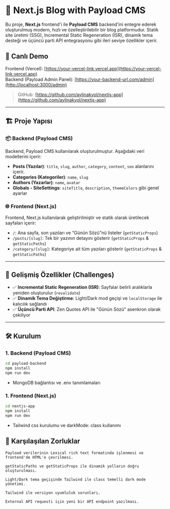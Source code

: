 # 📰 Next.js Blog with Payload CMS

Bu proje, **Next.js** frontend'i ile **Payload CMS** backend'ini entegre ederek oluşturulmuş modern, hızlı ve özelleştirilebilir bir blog platformudur. Statik site üretimi (SSG), Incremental Static Regeneration (ISR), dinamik tema desteği ve üçüncü parti API entegrasyonu gibi ileri seviye özellikler içerir.

## 🔗 Canlı Demo

Frontend (Vercel): [https://your-vercel-link.vercel.app](https://your-vercel-link.vercel.app)  
Backend (Payload Admin Panel): [https://your-backend-url.com/admin](http://localhost:3000/admin)

> GitHub: [https://github.com/aylinakyol/nextjs-app](https://github.com/aylinakyol/nextjs-app)

---

## 🏗️ Proje Yapısı

### 📦 Backend (Payload CMS)

Backend, Payload CMS kullanılarak oluşturulmuştur. Aşağıdaki veri modellerini içerir:

- **Posts (Yazılar)**: `title`, `slug`, `author`, `category`, `content`, `seo` alanlarını içerir.
- **Categories (Kategoriler)**: `name`, `slug`
- **Authors (Yazarlar)**: `name`, `avatar`
- **Globals - SiteSettings**: `siteTitle`, `description`, `themeColors` gibi genel ayarlar

### 🌐 Frontend (Next.js)

Frontend, Next.js kullanılarak geliştirilmiştir ve statik olarak üretilecek sayfaları içerir:

- `/`: Ana sayfa, son yazıları ve “Günün Sözü”nü listeler (`getStaticProps`)
- `/posts/[slug]`: Tek bir yazının detayını gösterir (`getStaticProps` & `getStaticPaths`)
- `/category/[slug]`: Kategoriye ait tüm yazıları gösterir (`getStaticProps` & `getStaticPaths`)

---

## 🚀 Gelişmiş Özellikler (Challenges)

- ✅ **Incremental Static Regeneration (ISR)**: Sayfalar belirli aralıklarla yeniden oluşturulur (`revalidate`)
- ✅ **Dinamik Tema Değiştirme**: Light/Dark mod geçişi ve `localStorage` ile kalıcılık sağlandı
- ✅ **Üçüncü Parti API**: Zen Quotes API ile "Günün Sözü" asenkron olarak çekiliyor

---

## 🛠️ Kurulum

### 1. Backend (Payload CMS)

```bash
cd payload-backend
npm install
npm run dev
```
* MongoDB bağlantısı ve .env tanımlamaları

### 1. Frontend (Next.js)

```bash
cd nextjs-app
npm install
npm run dev
```
* Tailwind css kurulumu ve darkMode: class kullanımı

## 🧠 Karşılaşılan Zorluklar

    Payload verilerinin Lexical rich text formatında işlenmesi ve frontend'de HTML'e çevrilmesi.

    getStaticPaths ve getStaticProps ile dinamik yolların doğru oluşturulması.

    Light/Dark tema geçişinde Tailwind ile class temelli dark mode yönetimi.

    Tailwind ile versiyon uyumluluk sorunları.

    External API requesti için yeni bir API endpoint yazılması.